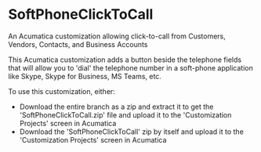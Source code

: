 # SoftPhoneClickToCall
An Acumatica customization allowing click-to-call from Customers, Vendors, Contacts, and Business Accounts

This Acumatica customization adds a button beside the telephone fields that will allow you to 'dial' the telephone number in a soft-phone application like Skype, Skype for Business, MS Teams, etc.

To use this customization, either:
* Download the entire branch as a zip and extract it to get the 'SoftPhoneClickToCall.zip' file and upload it to the 'Customization Projects' screen in Acumatica
* Download the 'SoftPhoneClickToCall' zip by itself and upload it to the 'Customization Projects' screen in Acumatica
